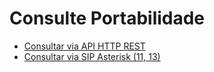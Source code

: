 # Consulte Portabilidade

- [Consultar via API HTTP REST](./http_search.html)
- [Consultar via SIP Asterisk (11, 13)](./asterisk_search.html)
